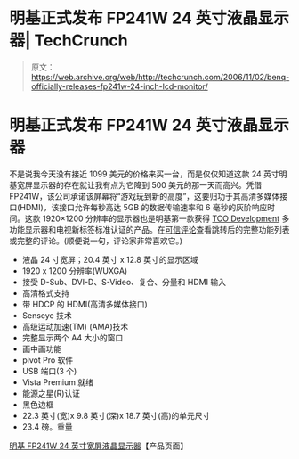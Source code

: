 # 明基正式发布 FP241W 24 英寸液晶显示器| TechCrunch

> 原文：<https://web.archive.org/web/http://techcrunch.com/2006/11/02/benq-officially-releases-fp241w-24-inch-lcd-monitor/>

# 明基正式发布 FP241W 24 英寸液晶显示器

不是说我今天没有接近 1099 美元的价格来买一台，而是仅仅知道这款 24 英寸明基宽屏显示器的存在就让我有点为它降到 500 美元的那一天而高兴。凭借 FP241W，该公司承诺该屏幕将“游戏玩到新的高度”，这要归功于其高清多媒体接口(HDMI)，该接口允许每秒高达 5GB 的数据传输速率和 6 毫秒的灰阶响应时间。这款 1920×1200 分辨率的显示器也是明基第一款获得 [TCO Development](https://web.archive.org/web/20130627203552/http://www.tcodevelopment.com/) 多功能显示器和电视新标签标准认证的产品。在[可信评论](https://web.archive.org/web/20130627203552/http://www.trustedreviews.com/article.aspx?art=3425)查看跳转后的完整功能列表或完整的评论。(顺便说一句，评论家非常喜欢它。)

*   液晶 24 寸宽屏；20.4 英寸 x 12.8 英寸的显示区域
*   1920 x 1200 分辨率(WUXGA)
*   接受 D-Sub、DVI-D、S-Video、复合、分量和 HDMI 输入
*   高清格式支持
*   带 HDCP 的 HDMI(高清多媒体接口)
*   Senseye 技术
*   高级运动加速(TM) (AMA)技术
*   完整显示两个 A4 大小的窗口
*   画中画功能
*   pivot Pro 软件
*   USB 端口(3 个)
*   Vista Premium 就绪
*   能源之星(R)认证
*   黑色边框
*   22.3 英寸(宽)x 9.8 英寸(深)x 18.7 英寸(高)的单元尺寸
*   23.4 磅。重量

[明基 FP241W 24 英寸宽屏液晶显示器](https://web.archive.org/web/20130627203552/http://www.benq.us/products/LCD/?product=638&page=features)【产品页面】